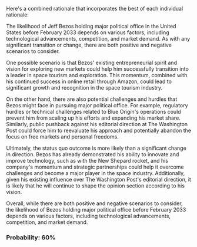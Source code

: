 Here's a combined rationale that incorporates the best of each individual rationale:

The likelihood of Jeff Bezos holding major political office in the United States before February 2033 depends on various factors, including technological advancements, competition, and market demand. As with any significant transition or change, there are both positive and negative scenarios to consider.

One possible scenario is that Bezos' existing entrepreneurial spirit and vision for exploring new markets could help him successfully transition into a leader in space tourism and exploration. This momentum, combined with his continued success in online retail through Amazon, could lead to significant growth and recognition in the space tourism industry.

On the other hand, there are also potential challenges and hurdles that Bezos might face in pursuing major political office. For example, regulatory hurdles or technical challenges related to Blue Origin's operations could prevent him from scaling up his efforts and expanding his market share. Similarly, public pushback against his editorial direction at The Washington Post could force him to reevaluate his approach and potentially abandon the focus on free markets and personal freedoms.

Ultimately, the status quo outcome is more likely than a significant change in direction. Bezos has already demonstrated his ability to innovate and improve technology, such as with the New Shepard rocket, and his company's momentum and strategic partnerships could help it overcome challenges and become a major player in the space industry. Additionally, given his existing influence over The Washington Post's editorial direction, it is likely that he will continue to shape the opinion section according to his vision.

Overall, while there are both positive and negative scenarios to consider, the likelihood of Bezos holding major political office before February 2033 depends on various factors, including technological advancements, competition, and market demand.

### Probability: 60%